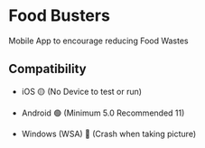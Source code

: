 # Food Busters

Mobile App to encourage reducing Food Wastes

## Compatibility

- iOS 🟡 (No Device to test or run)

- Android 🟢 (Minimum 5.0 Recommended 11)

- Windows (WSA) 🔴 (Crash when taking picture)
